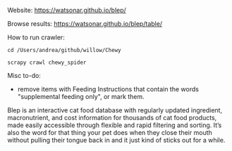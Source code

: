 Website: https://watsonar.github.io/blep/

Browse results: https://watsonar.github.io/blep/table/

How to run crawler:
```
cd /Users/andrea/github/willow/Chewy

scrapy crawl chewy_spider
```

Misc to-do:
- remove items with Feeding Instructions that contain the words "supplemental feeding only", or mark them.

Blep is an interactive cat food database with regularly updated ingredient, macronutrient, and cost information for thousands of cat food products, made easily accessible through flexible and rapid filtering and sorting. It’s also the word for that thing your pet does when they close their mouth without pulling their tongue back in and it just kind of sticks out for a while.
